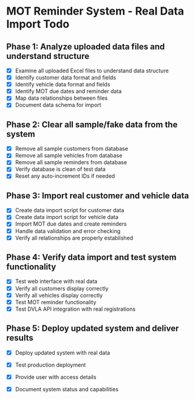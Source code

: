 # MOT Reminder System - Real Data Import Todo

## Phase 1: Analyze uploaded data files and understand structure
- [x] Examine all uploaded Excel files to understand data structure
- [x] Identify customer data format and fields
- [x] Identify vehicle data format and fields  
- [x] Identify MOT due dates and reminder data
- [x] Map data relationships between files
- [x] Document data schema for import

## Phase 2: Clear all sample/fake data from the system
- [x] Remove all sample customers from database
- [x] Remove all sample vehicles from database
- [x] Remove all sample reminders from database
- [x] Verify database is clean of test data
- [x] Reset any auto-increment IDs if needed

## Phase 3: Import real customer and vehicle data
- [x] Create data import script for customer data
- [x] Create data import script for vehicle data
- [x] Import MOT due dates and create reminders
- [x] Handle data validation and error checking
- [x] Verify all relationships are properly established

## Phase 4: Verify data import and test system functionality
- [x] Test web interface with real data
- [x] Verify all customers display correctly
- [x] Verify all vehicles display correctly
- [x] Test MOT reminder functionality
- [x] Test DVLA API integration with real registrations

## Phase 5: Deploy updated system and deliver results
- [x] Deploy updated system with real data
- [x] Test production deployment
- [x] Provide user with access details
- [x] Document system status and capabilities

